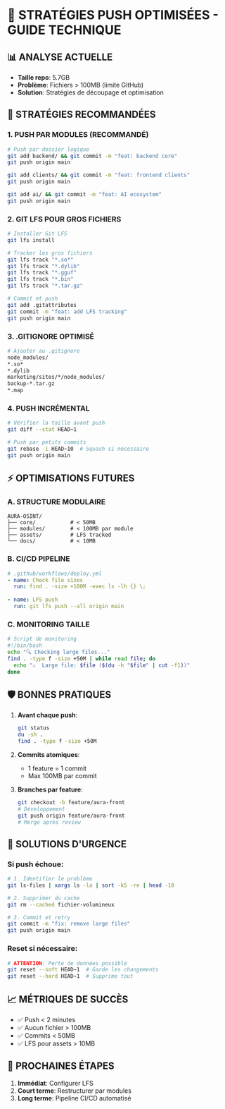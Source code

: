 # 🚀 STRATÉGIES PUSH OPTIMISÉES - GUIDE TECHNIQUE

## 📊 **ANALYSE ACTUELLE**
- **Taille repo**: 5.7GB
- **Problème**: Fichiers > 100MB (limite GitHub)
- **Solution**: Stratégies de découpage et optimisation

## 🎯 **STRATÉGIES RECOMMANDÉES**

### **1. PUSH PAR MODULES (RECOMMANDÉ)**
```bash
# Push par dossier logique
git add backend/ && git commit -m "feat: backend core"
git push origin main

git add clients/ && git commit -m "feat: frontend clients"  
git push origin main

git add ai/ && git commit -m "feat: AI ecosystem"
git push origin main
```

### **2. GIT LFS POUR GROS FICHIERS**
```bash
# Installer Git LFS
git lfs install

# Tracker les gros fichiers
git lfs track "*.so*"
git lfs track "*.dylib"
git lfs track "*.gguf"
git lfs track "*.bin"
git lfs track "*.tar.gz"

# Commit et push
git add .gitattributes
git commit -m "feat: add LFS tracking"
git push origin main
```

### **3. .GITIGNORE OPTIMISÉ**
```bash
# Ajouter au .gitignore
node_modules/
*.so*
*.dylib
marketing/sites/*/node_modules/
backup-*.tar.gz
*.map
```

### **4. PUSH INCRÉMENTAL**
```bash
# Vérifier la taille avant push
git diff --stat HEAD~1

# Push par petits commits
git rebase -i HEAD~10  # Squash si nécessaire
git push origin main
```

## ⚡ **OPTIMISATIONS FUTURES**

### **A. STRUCTURE MODULAIRE**
```
AURA-OSINT/
├── core/           # < 50MB
├── modules/        # < 100MB par module  
├── assets/         # LFS tracked
└── docs/           # < 10MB
```

### **B. CI/CD PIPELINE**
```yaml
# .github/workflows/deploy.yml
- name: Check file sizes
  run: find . -size +100M -exec ls -lh {} \;
  
- name: LFS push
  run: git lfs push --all origin main
```

### **C. MONITORING TAILLE**
```bash
# Script de monitoring
#!/bin/bash
echo "🔍 Checking large files..."
find . -type f -size +50M | while read file; do
  echo "⚠️  Large file: $file ($(du -h "$file" | cut -f1))"
done
```

## 🛡️ **BONNES PRATIQUES**

1. **Avant chaque push**:
   ```bash
   git status
   du -sh .
   find . -type f -size +50M
   ```

2. **Commits atomiques**:
   - 1 feature = 1 commit
   - Max 100MB par commit

3. **Branches par feature**:
   ```bash
   git checkout -b feature/aura-front
   # Développement
   git push origin feature/aura-front
   # Merge après review
   ```

## 🚨 **SOLUTIONS D'URGENCE**

### **Si push échoue**:
```bash
# 1. Identifier le problème
git ls-files | xargs ls -la | sort -k5 -rn | head -10

# 2. Supprimer du cache
git rm --cached fichier-volumineux

# 3. Commit et retry
git commit -m "fix: remove large files"
git push origin main
```

### **Reset si nécessaire**:
```bash
# ATTENTION: Perte de données possible
git reset --soft HEAD~1  # Garde les changements
git reset --hard HEAD~1  # Supprime tout
```

## 📈 **MÉTRIQUES DE SUCCÈS**

- ✅ Push < 2 minutes
- ✅ Aucun fichier > 100MB
- ✅ Commits < 50MB
- ✅ LFS pour assets > 10MB

## 🎯 **PROCHAINES ÉTAPES**

1. **Immédiat**: Configurer LFS
2. **Court terme**: Restructurer par modules
3. **Long terme**: Pipeline CI/CD automatisé